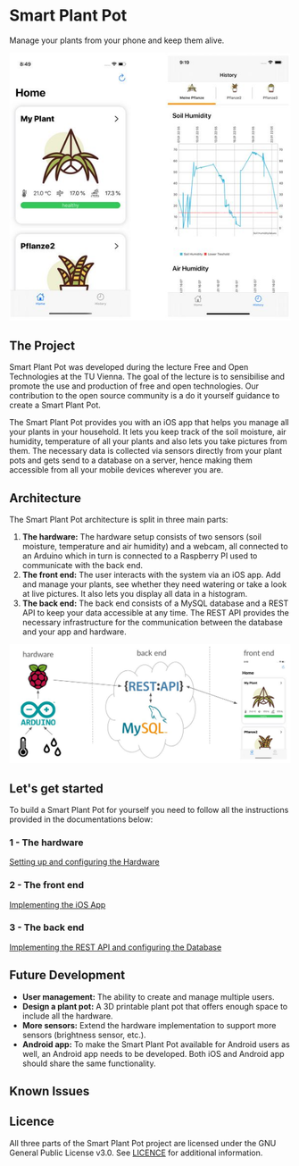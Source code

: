# Smart Plant Pot
Manage your plants from your phone and keep them alive.

<p align="center">
<img src="/Images/app.JPG")
</p>

## The Project
Smart Plant Pot was developed during the lecture Free and Open Technologies at the TU Vienna. The goal of the lecture is to sensibilise and promote the use and production of free and open technologies. Our contribution to the open source community is a do it yourself guidance to create a Smart Plant Pot. 

The Smart Plant Pot provides you with an iOS app that helps you manage all your plants in your household. It lets you keep track of the soil moisture, air humidity, temperature of all your plants and also lets you take pictures from them. The necessary data is collected via sensors directly from your plant pots and gets send to a database on a server, hence making them accessible from all your mobile devices wherever you are.

## Architecture

The Smart Plant Pot architecture is split in three main parts:

1. **The hardware:** The hardware setup consists of two sensors (soil moisture, temperature and air humidity) and a webcam, all connected to an Arduino which in turn is connected to a Raspberry PI used to communicate with the back end.
2. **The front end:** The user interacts with the system via an iOS app. Add and manage your plants, see whether they need watering or take a look at live pictures. It also lets you display all data in a histogram.
3. **The back end:** The back end consists of a MySQL database and a REST API to keep your data accessible at any time. The REST API provides the necessary infrastructure for the communication between the database and your app and hardware.

<p align="center">
<img src="/Images/architecture.JPG")
</p>

## Let's get started
To build a Smart Plant Pot for yourself you need to follow all the instructions provided in the documentations below:

### 1 - The hardware
[Setting up and configuring the Hardware](https://github.com/FeliziusV/SmartPod-Hardware-Side)

### 2 - The front end
[Implementing the iOS App](https://github.com/antizwiebel/SmartPot_iOS)

### 3 - The back end
[Implementing the REST API and configuring the Database](https://github.com/Snuu101/Smart-Plant-Pot-Back-End)

## Future Development
- **User management:** The ability to create and manage multiple users. 
- **Design a plant pot:** A 3D printable plant pot that offers enough space to include all the hardware.
- **More sensors:** Extend the hardware implementation to support more sensors (brightness sensor, etc.).
- **Android app:** To make the Smart Plant Pot available for Android users as well, an Android app needs to be developed. Both iOS and Android app should share the same functionality.

## Known Issues

## Licence
All three parts of the Smart Plant Pot project are licensed under the GNU General Public License v3.0. See [LICENCE](/LICENSE) for additional information.
